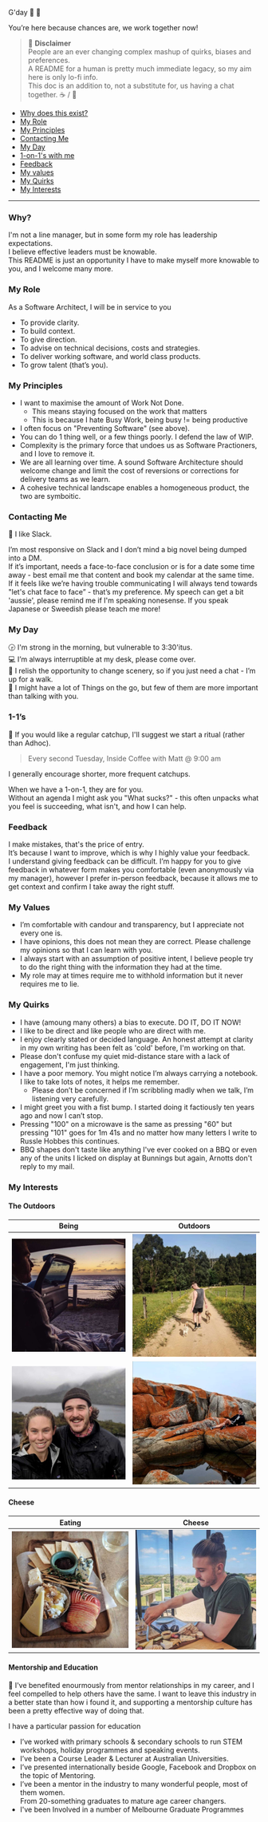 G'day :wave: :tada:

You’re here because chances are, we work together now!

> :memo: **Disclaimer**   
> People are an ever changing complex mashup of quirks, biases and preferences.  
A README for a human is pretty much immediate legacy, so my aim here is only lo-fi info.  
This doc is an addition to, not a substitute for, us having a chat together. :coffee: / :beer:

- [Why does this exist?](#why)  
- [My Role](#my-role)
- [My Principles](#my-principles)
- [Contacting Me](#contacting-me)
- [My Day](#my-day)
- [1-on-1's with me](#1-1s)
- [Feedback](#feedback)
- [My values](#my-values)
- [My Quirks](#my-quirks)
- [My Interests](#my-interests)

---

### Why?

I'm not a line manager, but in some form my role has leadership expectations.  
I believe effective leaders must be knowable.  
This README is just an opportunity I have to make myself more knowable to you, and I welcome many more.

### My Role

As a Software Architect, I will be in service to you
* To provide clarity. 
* To build context.  
* To give direction.  
* To advise on technical decisions, costs and strategies.  
* To deliver working software, and world class products.  
* To grow talent (that’s you). 

### My Principles

* I want to maximise the amount of Work Not Done. 
    * This means staying focused on the work that matters
    * This is because I hate Busy Work, being busy != being productive
* I often focus on "Preventing Software" (see above).
* You can do 1 thing well, or a few things poorly. I defend the law of WIP.
* Complexity is the primary force that undoes us as Software Practioners, and I love to remove it.
* We are all learning over time. A sound Software Architecture should welcome change and limit the cost of reversions or corrections for delivery teams as we learn.
* A cohesive technical landscape enables a homogeneous product, the two are symboitic.

### Contacting Me

:speech_balloon: I like Slack.  

I’m most responsive on Slack and I don’t mind a big novel being dumped into a DM.  
If it’s important, needs a face-to-face conclusion or is for a date some time away - best email me that content and book my calendar at the same time.  
If it feels like we’re having trouble communicating I will always tend towards "let's chat face to face” - that’s my preference.
My speech can get a bit 'aussie', please remind me if I'm speaking nonesense.
If you speak Japanese or Sweedish please teach me more!

### My Day

:clock330: I'm strong in the morning, but vulnerable to 3:30'itus.  
:computer: I’m always interruptible at my desk, please come over.    
:runner: I relish the opportunity to change scenery, so if you just need a chat - I’m up for a walk.  
:busts_in_silhouette: I might have a lot of Things on the go, but few of them are more important than talking with you.

### 1-1’s

:calendar: If you would like a regular catchup, I'll suggest we start a ritual (rather than Adhoc).  
> Every second Tuesday, Inside Coffee with Matt @ 9:00 am

I generally encourage shorter, more frequent catchups.  

When we have a 1-on-1, they are for you.  
Without an agenda I might ask you "What sucks?" - this often unpacks what you feel is succeeding, what isn't, and how I can help.  

### Feedback

I make mistakes, that's the price of entry.  
It’s because I want to improve, which is why I highly value your feedback.   
I understand giving feedback can be difficult. I’m happy for you to give feedback in whatever form makes you comfortable (even anonymously via my manager), however I prefer in-person feedback, because it allows me to get context and confirm I take away the right stuff.

### My Values

- I’m comfortable with candour and transparency, but I appreciate not every one is.  
- I have opinions, this does not mean they are correct. Please challenge my opinions so that I can learn with you.
- I always start with an assumption of positive intent, I believe people try to do the right thing with the information they had at the time.
- My role may at times require me to withhold information but it never requires me to lie.

### My Quirks

- I have (amoung many others) a bias to execute. DO IT, DO IT NOW!
- I like to be direct and like people who are direct with me.
- I enjoy clearly stated or decided language. An honest attempt at clarity in my own writing has been felt as 'cold' before, I'm working on that.
- Please don't confuse my quiet mid-distance stare with a lack of engagement, I'm just thinking.
- I have a poor memory. You might notice I’m always carrying a notebook. I like to take lots of notes, it helps me remember. 
    - Please don’t be concerned if I’m scribbling madly when we talk, I’m listening very carefully.
- I might greet you with a fist bump. I started doing it factiously ten years ago and now I can’t stop.
- Pressing "100" on a microwave is the same as pressing "60" but pressing "101" goes for 1m 41s and no matter how many letters I write to Russle Hobbes this continues.
- BBQ shapes don't taste like anything I've ever cooked on a BBQ or even any of the units I licked on display at Bunnings but again, Arnotts don't reply to my mail.

### My Interests

#### The Outdoors

| Being                  |  Outdoors                 |
:-------------------------:|:-------------------------:
![](img/outdoors1.jpg)  |  ![](img/outdoors2.jpg) | ![](img/outdoors3.jpg)
![](img/outdoors4.jpg)  |  ![](img/outdoors5.jpg) | ![](img/outdoors6.jpg)

#### Cheese

| Eating                  |  Cheese                 |
:-------------------------:|:-------------------------:
![](img/cheese1.jpg)  |   ![](img/cheese3.jpg)

#### Mentorship and Education

:rocket: I've benefited enourmously from mentor relationships in my career, and I feel compelled to help others have the same.
I want to leave this industry in a better state than how i found it, and supporting a mentorship culture has been a pretty effective way of doing that.

I have a particular passion for education  
- I’ve worked with primary schools & secondary schools to run STEM workshops, holiday programmes and speaking events.
- I’ve been a Course Leader & Lecturer at Australian Universities.
- I’ve presented internationally beside Google, Facebook and Dropbox on the topic of Mentoring.
- I’ve been a mentor in the industry to many wonderful people, most of them women.  
From 20-something graduates to mature age career changers.
- I've been Involved in a number of Melbourne Graduate Programmes
